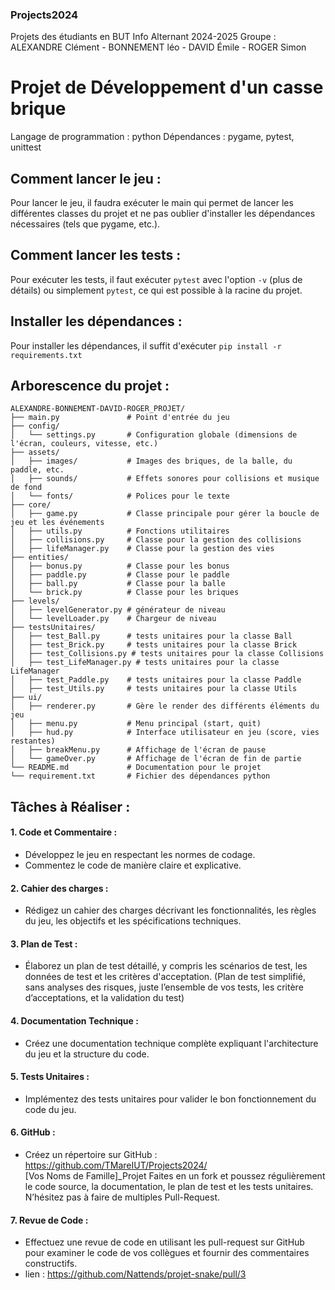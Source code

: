 ### Projects2024
Projets des étudiants en BUT Info Alternant 2024-2025
Groupe : ALEXANDRE Clément - BONNEMENT léo - DAVID Émile - ROGER Simon

# Projet de Développement d'un casse brique
Langage de programmation : python
Dépendances : pygame, pytest, unittest

## Comment lancer le jeu :
Pour lancer le jeu, il faudra exécuter le main qui permet de lancer les différentes classes du projet et ne pas oublier d'installer les dépendances nécessaires (tels que pygame, etc.).

## Comment lancer les tests :
Pour exécuter les tests, il faut exécuter ```pytest``` avec l'option ```-v``` (plus de détails) ou simplement ```pytest```, ce qui est possible à la racine du projet.

## Installer les dépendances :
Pour installer les dépendances, il suffit d'exécuter ```pip install -r requirements.txt```

## Arborescence du projet :

```
ALEXANDRE-BONNEMENT-DAVID-ROGER_PROJET/
├── main.py               # Point d'entrée du jeu
├── config/
│   └── settings.py       # Configuration globale (dimensions de l'écran, couleurs, vitesse, etc.)
├── assets/
│   ├── images/           # Images des briques, de la balle, du paddle, etc.
│   ├── sounds/           # Effets sonores pour collisions et musique de fond
│   └── fonts/            # Polices pour le texte
├── core/
│   ├── game.py           # Classe principale pour gérer la boucle de jeu et les événements
│   ├── utils.py          # Fonctions utilitaires
│   ├── collisions.py     # Classe pour la gestion des collisions
│   ├── lifeManager.py    # Classe pour la gestion des vies
├── entities/
│   ├── bonus.py          # Classe pour les bonus
│   ├── paddle.py         # Classe pour le paddle
│   ├── ball.py           # Classe pour la balle
│   └── brick.py          # Classe pour les briques
├── levels/
│   ├── levelGenerator.py # générateur de niveau
│   └── levelLoader.py    # Chargeur de niveau
├── testsUnitaires/
│   ├── test_Ball.py      # tests unitaires pour la classe Ball
│   ├── test_Brick.py     # tests unitaires pour la classe Brick
│   ├── test_Collisions.py # tests unitaires pour la classe Collisions
│   ├── test_LifeManager.py # tests unitaires pour la classe LifeManager
│   ├── test_Paddle.py    # tests unitaires pour la classe Paddle
│   ├── test_Utils.py     # tests unitaires pour la classe Utils
├── ui/
│   ├── renderer.py       # Gère le render des différents éléments du jeu
│   ├── menu.py           # Menu principal (start, quit)
│   ├── hud.py            # Interface utilisateur en jeu (score, vies restantes)
│   ├── breakMenu.py      # Affichage de l'écran de pause
│   └── gameOver.py       # Affichage de l'écran de fin de partie
└── README.md             # Documentation pour le projet
└── requirement.txt       # Fichier des dépendances python
```

## Tâches à Réaliser :

#### 1.	Code et Commentaire :
-	Développez le jeu en respectant les normes de codage.
-	Commentez le code de manière claire et explicative.
#### 2.	Cahier des charges :
-	Rédigez un cahier des charges décrivant les fonctionnalités, les règles du jeu, les objectifs et les spécifications techniques.
#### 3.	Plan de Test :
-	Élaborez un plan de test détaillé, y compris les scénarios de test, les données de test et les critères d'acceptation. (Plan de test simplifié, sans analyses des risques, juste l’ensemble de vos tests, les critère d’acceptations, et la validation du test)
#### 4.	Documentation Technique :
-	Créez une documentation technique complète expliquant l'architecture du jeu et la structure du code.
#### 5.	Tests Unitaires :
-	Implémentez des tests unitaires pour valider le bon fonctionnement du code du jeu.
#### 6.	GitHub :
-	Créez un répertoire sur GitHub : https://github.com/TMareIUT/Projects2024/  
[Vos Noms de Famille]_Projet
Faites en un fork et poussez régulièrement le code source, la documentation, le plan de test et les tests unitaires. N’hésitez pas à faire de multiples Pull-Request.
#### 7.	Revue de Code :
-	Effectuez une revue de code en utilisant les pull-request sur GitHub pour examiner le code de vos collègues et fournir des commentaires constructifs.
-	lien : https://github.com/Nattends/projet-snake/pull/3
